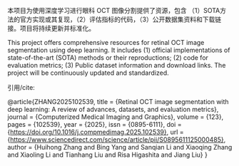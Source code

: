 

本项目为使用深度学习进行眼科 OCT 图像分割提供了资源，包含 （1）SOTA方法的官方实现或其复现，（2）评估指标的代码，（3）公开数据集资料和下载链接。项目将持续更新并标准化。


This project offers comprehensive resources for retinal OCT image segmentation using deep learning. It includes (1) official implementations of state-of-the-art (SOTA) methods or their reproductions; (2) code for evaluation metrics; (3) Public dataset information and download links. The project will be continuously updated and standardized.

引用/cite: 

@article{ZHANG2025102539,
title = {Retinal OCT image segmentation with deep learning: A review of advances, datasets, and evaluation metrics},
journal = {Computerized Medical Imaging and Graphics},
volume = {123},
pages = {102539},
year = {2025},
issn = {0895-6111},
doi = {https://doi.org/10.1016/j.compmedimag.2025.102539},
url = {https://www.sciencedirect.com/science/article/pii/S0895611125000485},
author = {Huihong Zhang and Bing Yang and Sanqian Li and Xiaoqing Zhang and Xiaoling Li and Tianhang Liu and Risa Higashita and Jiang Liu}
}
